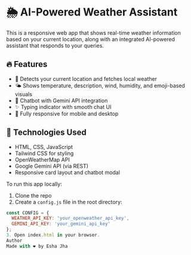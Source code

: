 # 🌦️ AI-Powered Weather Assistant

This is a responsive web app that shows real-time weather information based on your current location, along with an integrated AI-powered assistant that responds to your queries.

## 🔥 Features

- 📍 Detects your current location and fetches local weather
- 🌤️ Shows temperature, description, wind, humidity, and emoji-based visuals
- 💬 Chatbot with Gemini API integration
- ✨ Typing indicator with smooth chat UI
- 📱 Fully responsive for mobile and desktop

## 🚀 Technologies Used

- HTML, CSS, JavaScript
- Tailwind CSS for styling
- OpenWeatherMap API
- Google Gemini API (via REST)
- Responsive card layout and chatbot modal


To run this app locally:
1. Clone the repo
2. Create a `config.js` file in the root directory:

```js
const CONFIG = {
  WEATHER_API_KEY: 'your_openweather_api_key',
  GEMINI_API_KEY: 'your_gemini_api_key'
};
3. Open index.html in your browser.
Author
Made with ❤️ by Esha Jha
